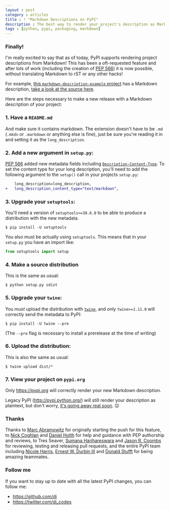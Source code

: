 ```yaml
---
layout : post
category : articles
title : ! "Markdown Descriptions on PyPI"
description : The best way to render your project's description as Markdown on PyPI
tags : [python, pypi, packaging, markdown]
---
```


### Finally!

I'm really excited to say that as of today, PyPI supports rendering project
descriptions from Markdown! This has been a oft-requested feature and after
lots of work (including the creation of [PEP
566](https://www.python.org/dev/peps/pep-0566/)) it is now possible, without
translating Markdown to rST or any other hacks!

For example, [this `markdown-description-example`
project](https://pypi.org/project/markdown-description-example/) has a Markdown
description, [take a look at the source
here](https://github.com/di/markdown-description-example).

Here are the steps necessary to make a new release with a Markdown description
of your project:

### 1. Have a `README.md`

And make sure it contains markdown. The extension doesn't have to be `.md`
(`.mkdn` or `.markdown` or anything else is fine), just be sure you're reading
it in and setting it as the `long_description`.

### 2. Add a new argument in `setup.py`:

[PEP 566](https://www.python.org/dev/peps/pep-0566/) added new metadata fields
including
[`Description-Content-Type`](https://packaging.python.org/specifications/core-metadata/#description-content-type-optional).
To set the content type for your long description, you'll need to add the
following argument to the `setup()` call in your projects `setup.py`:

```diff
    long_description=long_description,
+   long_description_content_type="text/markdown",
```

### 3. Upgrade your `setuptools`:

You'll need a version of `setuptools>=38.6.0` to be able to produce a
distribution with the new metadata.

```
$ pip install -U setuptools
```

You also must be actually using `setuptools`. This means that in your
`setup.py` you have an import like:

```python
from setuptools import setup
```

### 4. Make a source distribution

This is the same as usual:

```
$ python setup.py sdist
```

### 5. Upgrade your `twine`:

You _must_ upload the distribution with
[`twine`](https://github.com/pypa/twine), and only `twine>=1.11.0` will
correctly send the metadata to PyPI:

```
$ pip install -U twine --pre
```

(The `--pre` flag is necessary to install a prerelease at the time of writing)

### 6. Upload the distribution:

This is also the same as usual:

```
$ twine upload dist/*
```

### 7. View your project on `pypi.org`

Only <https://pypi.org> will correctly render your new Markdown description.

Legacy PyPI (<http://pypi.python.org/>) will still render your description as
plaintext, but don't worry, [it's going away
real soon](https://wiki.python.org/psf/WarehouseRoadmap). 😉

### Thanks

Thanks to [Marc Abramowitz](https://twitter.com/MSAbramo) for originally
starting the push for this feature, to [Nick
Coghlan](https://twitter.com/ncoghlan_dev) and [Daniel
Holth](https://twitter.com/dholth) for help and guidance with PEP authorship
and reviews, to Tres Seaver, [Sumana
Harihareswara](https://twitter.com/brainwane) and [Jason R.
Coombs](https://twitter.com/jaraco) for reviewing, testing and releasing pull
requests, and the entire PyPI team including [Nicole
Harris](https://twitter.com/nlhkabu), [Ernest W. Durbin
III](https://twitter.com/ewdurbin) and [Donald
Stufft](https://twitter.com/dstufft) for being amazing teammates.

### Follow me
If you want to stay up to date with all the latest PyPI changes, you can follow
me:

* <https://github.com/di>
* <https://twitter.com/di_codes>
